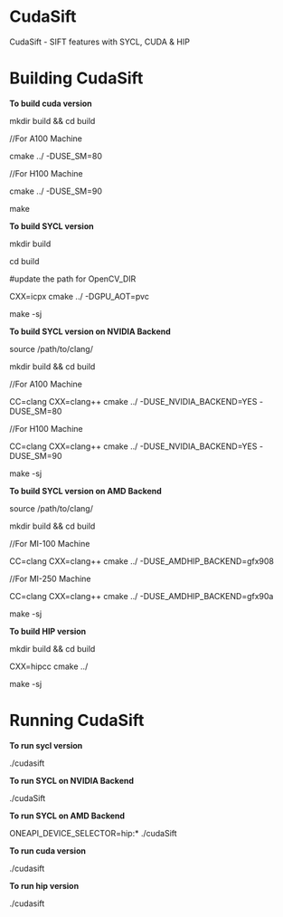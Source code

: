 # CudaSift
CudaSift - SIFT features with SYCL, CUDA & HIP

# Building CudaSift
**To build cuda version**

mkdir build && cd build

//For A100 Machine

cmake ../ -DUSE_SM=80

//For H100 Machine

cmake ../ -DUSE_SM=90

make

**To build SYCL version**

mkdir build

cd build

#update the path for OpenCV_DIR

CXX=icpx cmake ../ -DGPU_AOT=pvc

make -sj

**To build SYCL version on NVIDIA Backend**

source /path/to/clang/

mkdir build && cd build

//For A100 Machine

CC=clang CXX=clang++ cmake ../ -DUSE_NVIDIA_BACKEND=YES -DUSE_SM=80 

//For H100 Machine

CC=clang CXX=clang++ cmake ../ -DUSE_NVIDIA_BACKEND=YES -DUSE_SM=90

make -sj

**To build SYCL version on AMD Backend**

source /path/to/clang/

mkdir build && cd build

//For MI-100 Machine

CC=clang CXX=clang++ cmake ../ -DUSE_AMDHIP_BACKEND=gfx908

//For MI-250 Machine

CC=clang CXX=clang++ cmake ../ -DUSE_AMDHIP_BACKEND=gfx90a

make -sj

**To build HIP version**

mkdir build && cd build

CXX=hipcc cmake ../

make -sj

# Running CudaSift

**To run sycl version**

./cudasift

**To run SYCL on NVIDIA Backend**

./cudaSift

**To run SYCL on AMD Backend**

ONEAPI_DEVICE_SELECTOR=hip:* ./cudaSift

**To run cuda version**

./cudasift

**To run hip version**

./cudasift
